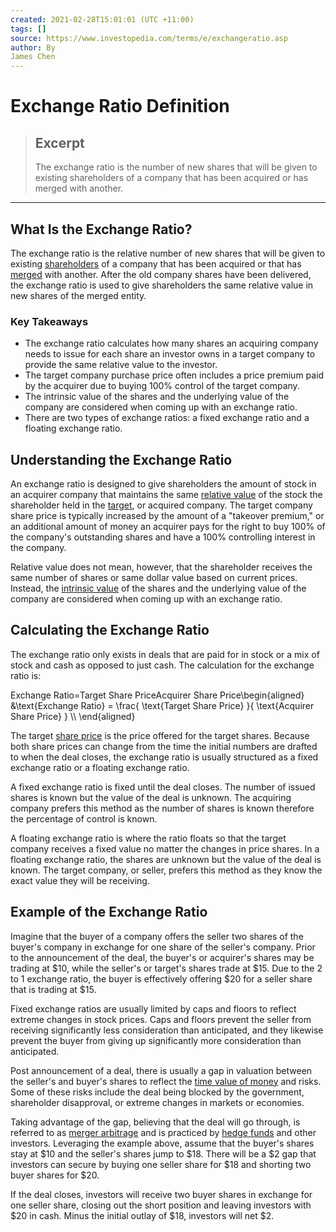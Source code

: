 ```yaml
---
created: 2021-02-28T15:01:01 (UTC +11:00)
tags: []
source: https://www.investopedia.com/terms/e/exchangeratio.asp
author: By
James Chen
---
```


# Exchange Ratio Definition

> ## Excerpt
> The exchange ratio is the number of new shares that will be given to existing shareholders of a company that has been acquired or has merged with another.

---
## What Is the Exchange Ratio?

The exchange ratio is the relative number of new shares that will be given to existing [shareholders](https://www.investopedia.com/terms/s/shareholder.asp) of a company that has been acquired or that has [merged](https://www.investopedia.com/terms/m/merger.asp) with another. After the old company shares have been delivered, the exchange ratio is used to give shareholders the same relative value in new shares of the merged entity.

### Key Takeaways

-   The exchange ratio calculates how many shares an acquiring company needs to issue for each share an investor owns in a target company to provide the same relative value to the investor.
-   The target company purchase price often includes a price premium paid by the acquirer due to buying 100% control of the target company.
-   The intrinsic value of the shares and the underlying value of the company are considered when coming up with an exchange ratio.
-   There are two types of exchange ratios: a fixed exchange ratio and a floating exchange ratio.

## Understanding the Exchange Ratio

An exchange ratio is designed to give shareholders the amount of stock in an acquirer company that maintains the same [relative value](https://www.investopedia.com/terms/r/relative-value.asp) of the stock the shareholder held in the [target](https://www.investopedia.com/terms/t/targetfirm.asp), or acquired company. The target company share price is typically increased by the amount of a "takeover premium," or an additional amount of money an acquirer pays for the right to buy 100% of the company's outstanding shares and have a 100% controlling interest in the company.

Relative value does not mean, however, that the shareholder receives the same number of shares or same dollar value based on current prices. Instead, the [intrinsic value](https://www.investopedia.com/terms/i/intrinsicvalue.asp) of the shares and the underlying value of the company are considered when coming up with an exchange ratio.

## Calculating the Exchange Ratio

The exchange ratio only exists in deals that are paid for in stock or a mix of stock and cash as opposed to just cash. The calculation for the exchange ratio is:

Exchange Ratio\=Target Share PriceAcquirer Share Price\\begin{aligned} &\\text{Exchange Ratio} = \\frac{ \\text{Target Share Price} }{ \\text{Acquirer Share Price} } \\\\ \\end{aligned}

The target [share price](https://www.investopedia.com/ask/answers/061615/how-companys-share-price-determined.asp) is the price offered for the target shares. Because both share prices can change from the time the initial numbers are drafted to when the deal closes, the exchange ratio is usually structured as a fixed exchange ratio or a floating exchange ratio.

A fixed exchange ratio is fixed until the deal closes. The number of issued shares is known but the value of the deal is unknown. The acquiring company prefers this method as the number of shares is known therefore the percentage of control is known.

A floating exchange ratio is where the ratio floats so that the target company receives a fixed value no matter the changes in price shares. In a floating exchange ratio, the shares are unknown but the value of the deal is known. The target company, or seller, prefers this method as they know the exact value they will be receiving.

## Example of the Exchange Ratio

Imagine that the buyer of a company offers the seller two shares of the buyer's company in exchange for one share of the seller's company. Prior to the announcement of the deal, the buyer's or acquirer's shares may be trading at $10, while the seller's or target's shares trade at $15. Due to the 2 to 1 exchange ratio, the buyer is effectively offering $20 for a seller share that is trading at $15.

Fixed exchange ratios are usually limited by caps and floors to reflect extreme changes in stock prices. Caps and floors prevent the seller from receiving significantly less consideration than anticipated, and they likewise prevent the buyer from giving up significantly more consideration than anticipated.

Post announcement of a deal, there is usually a gap in valuation between the seller's and buyer's shares to reflect the [time value of money](https://www.investopedia.com/terms/t/timevalueofmoney.asp) and risks. Some of these risks include the deal being blocked by the government, shareholder disapproval, or extreme changes in markets or economies.

Taking advantage of the gap, believing that the deal will go through, is referred to as [merger arbitrage](https://www.investopedia.com/terms/m/mergerarbitrage.asp) and is practiced by [hedge funds](https://www.investopedia.com/terms/h/hedgefund.asp) and other investors. Leveraging the example above, assume that the buyer's shares stay at $10 and the seller's shares jump to $18. There will be a $2 gap that investors can secure by buying one seller share for $18 and shorting two buyer shares for $20.

If the deal closes, investors will receive two buyer shares in exchange for one seller share, closing out the short position and leaving investors with $20 in cash. Minus the initial outlay of $18, investors will net $2.
